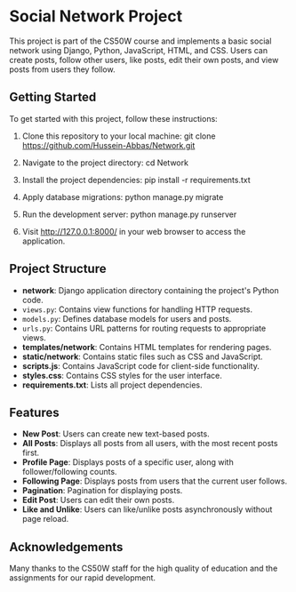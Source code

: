 # Social Network Project

This project is part of the CS50W course and implements a basic social network using Django, Python, JavaScript, HTML, and CSS. Users can create posts, follow other users, like posts, edit their own posts, and view posts from users they follow.

## Getting Started

To get started with this project, follow these instructions:

1. Clone this repository to your local machine: git clone https://github.com/Hussein-Abbas/Network.git
2. Navigate to the project directory: cd Network
3. Install the project dependencies: pip install -r requirements.txt
4. Apply database migrations: python manage.py migrate
5. Run the development server: python manage.py runserver

8. Visit http://127.0.0.1:8000/ in your web browser to access the application.

## Project Structure

- **network**: Django application directory containing the project's Python code.
- `views.py`: Contains view functions for handling HTTP requests.
- `models.py`: Defines database models for users and posts.
- `urls.py`: Contains URL patterns for routing requests to appropriate views.
- **templates/network**: Contains HTML templates for rendering pages.
- **static/network**: Contains static files such as CSS and JavaScript.
- **scripts.js**: Contains JavaScript code for client-side functionality.
- **styles.css**: Contains CSS styles for the user interface.
- **requirements.txt**: Lists all project dependencies.

## Features

- **New Post**: Users can create new text-based posts.
- **All Posts**: Displays all posts from all users, with the most recent posts first.
- **Profile Page**: Displays posts of a specific user, along with follower/following counts.
- **Following Page**: Displays posts from users that the current user follows.
- **Pagination**: Pagination for displaying posts.
- **Edit Post**: Users can edit their own posts.
- **Like and Unlike**: Users can like/unlike posts asynchronously without page reload.

## Acknowledgements
Many thanks to the CS50W staff for the high quality of education and the assignments for our rapid development.

